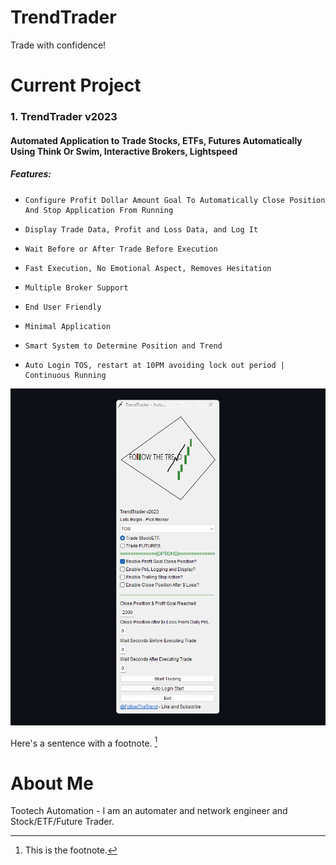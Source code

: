 # TrendTrader

Trade with confidence!


# Current Project

### 1. TrendTrader v2023
#### Automated Application to Trade Stocks, ETFs, Futures Automatically Using Think Or Swim, Interactive Brokers, Lightspeed
##### Features:
*     Configure Profit Dollar Amount Goal To Automatically Close Position And Stop Application From Running
*     Display Trade Data, Profit and Loss Data, and Log It
*     Wait Before or After Trade Before Execution
*     Fast Execution, No Emotional Aspect, Removes Hesitation
*     Multiple Broker Support
*     End User Friendly
*     Minimal Application
*     Smart System to Determine Position and Trend
*     Auto Login TOS, restart at 10PM avoiding lock out period | Continuous Running
     
![alt text](https://raw.githubusercontent.com/tootechautomation/TrendTrader/main/Images/App1.png?token=GHSAT0AAAAAACDDRDSRYYSAAG5LES2TUR2EZDPUOUA)


Here's a sentence with a footnote. [^1]

[^1]: This is the footnote.
 
# About Me
 Tootech Automation - I am an automater and network engineer and Stock/ETF/Future Trader.
 
